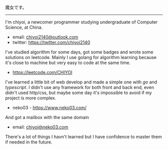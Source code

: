 魔女です。

---
I'm chiyoi, a newcomer programmer studying undergraduate of Computer Science, at China.

* email: chiyoi2140@outlook.com
* twitter: https://twitter.com/chiyoi2140


I've studied algorithm for some days, got some badges and wrote some solutions on leetcode. Mainly I use golang for algorithm learning because it's close to machine but very easy to code at the same time.
* https://leetcode.com/CHIYOI

I've learned a little bit of web develop and made a simple one with *go* and *typescript*. I didn't use any framework for both front and back end, even didn't used http/css, but maybe some day it's impossible to avoid if my project is more complex.
* neko03 - https://www.neko03.com/

And got a mailbox with the same domain
* email: chiyoi@neko03.com

There's a lot of things I havn't learned but I have confidence to master them if needed in the future.
